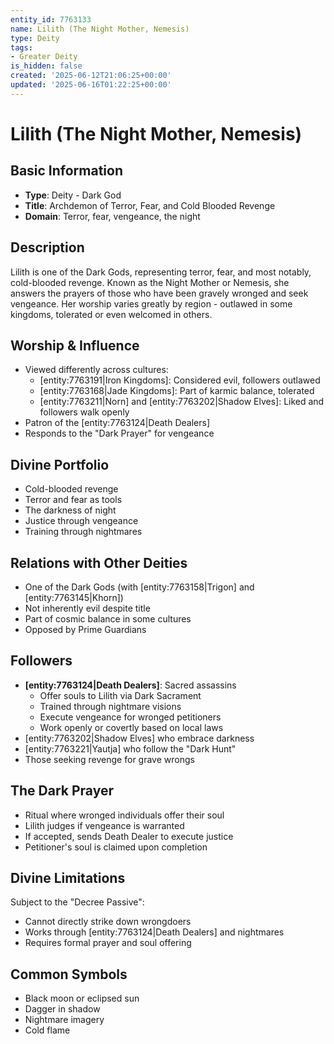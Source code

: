 ```yaml
---
entity_id: 7763133
name: Lilith (The Night Mother, Nemesis)
type: Deity
tags:
- Greater Deity
is_hidden: false
created: '2025-06-12T21:06:25+00:00'
updated: '2025-06-16T01:22:25+00:00'
---
```


# Lilith (The Night Mother, Nemesis)

## Basic Information

- **Type**: Deity - Dark God
- **Title**: Archdemon of Terror, Fear, and Cold Blooded Revenge
- **Domain**: Terror, fear, vengeance, the night

## Description

Lilith is one of the Dark Gods, representing terror, fear, and most notably, cold-blooded revenge. Known as the Night Mother or Nemesis, she answers the prayers of those who have been gravely wronged and seek vengeance. Her worship varies greatly by region - outlawed in some kingdoms, tolerated or even welcomed in others.

## Worship & Influence

- Viewed differently across cultures:
  - [entity:7763191|Iron Kingdoms]: Considered evil, followers outlawed
  - [entity:7763168|Jade Kingdoms]: Part of karmic balance, tolerated
  - [entity:7763211|Norn] and [entity:7763202|Shadow Elves]: Liked and followers walk openly
- Patron of the [entity:7763124|Death Dealers]
- Responds to the "Dark Prayer" for vengeance

## Divine Portfolio

- Cold-blooded revenge
- Terror and fear as tools
- The darkness of night
- Justice through vengeance
- Training through nightmares

## Relations with Other Deities

- One of the Dark Gods (with [entity:7763158|Trigon] and [entity:7763145|Khorn])
- Not inherently evil despite title
- Part of cosmic balance in some cultures
- Opposed by Prime Guardians

## Followers

- **[entity:7763124|Death Dealers]**: Sacred assassins
  - Offer souls to Lilith via Dark Sacrament
  - Trained through nightmare visions
  - Execute vengeance for wronged petitioners
  - Work openly or covertly based on local laws
- [entity:7763202|Shadow Elves] who embrace darkness
- [entity:7763221|Yautja] who follow the "Dark Hunt"
- Those seeking revenge for grave wrongs

## The Dark Prayer

- Ritual where wronged individuals offer their soul
- Lilith judges if vengeance is warranted
- If accepted, sends Death Dealer to execute justice
- Petitioner's soul is claimed upon completion

## Divine Limitations

Subject to the "Decree Passive":

- Cannot directly strike down wrongdoers
- Works through [entity:7763124|Death Dealers] and nightmares
- Requires formal prayer and soul offering

## Common Symbols

- Black moon or eclipsed sun
- Dagger in shadow
- Nightmare imagery
- Cold flame